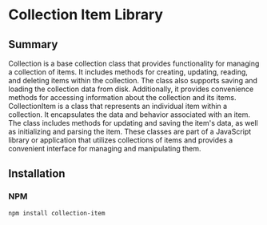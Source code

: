 # Collection Item Library

## Summary

Collection is a base collection class that provides functionality for managing a collection of items. It includes methods for creating, updating, reading, and deleting items within the collection. The class also supports saving and loading the collection data from disk. Additionally, it provides convenience methods for accessing information about the collection and its items. CollectionItem is a class that represents an individual item within a collection. It encapsulates the data and behavior associated with an item. The class includes methods for updating and saving the item's data, as well as initializing and parsing the item. These classes are part of a JavaScript library or application that utilizes collections of items and provides a convenient interface for managing and manipulating them.

## Installation

### NPM
  
```bash
npm install collection-item
```

